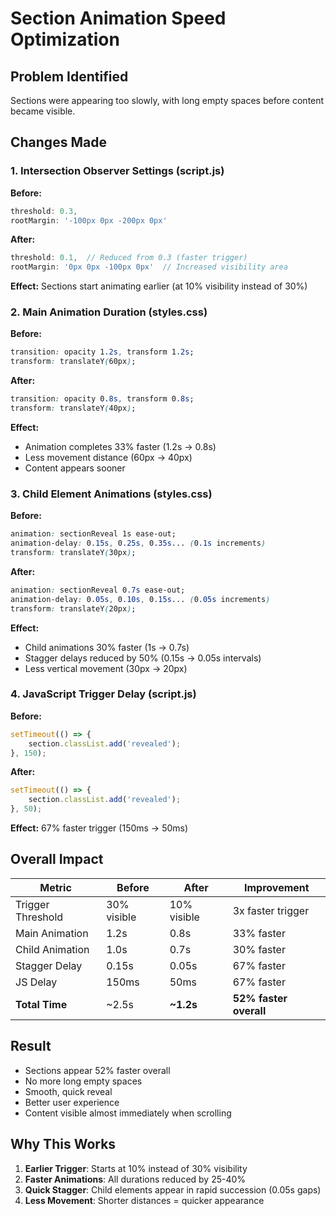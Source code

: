 # Section Animation Speed Optimization

## Problem Identified
Sections were appearing too slowly, with long empty spaces before content became visible.

## Changes Made

### 1. Intersection Observer Settings (script.js)
**Before:**
```javascript
threshold: 0.3,
rootMargin: '-100px 0px -200px 0px'
```
**After:**
```javascript
threshold: 0.1,  // Reduced from 0.3 (faster trigger)
rootMargin: '0px 0px -100px 0px'  // Increased visibility area
```

**Effect:** Sections start animating earlier (at 10% visibility instead of 30%)

### 2. Main Animation Duration (styles.css)
**Before:**
```css
transition: opacity 1.2s, transform 1.2s;
transform: translateY(60px);
```
**After:**
```css
transition: opacity 0.8s, transform 0.8s;
transform: translateY(40px);
```

**Effect:** 
- Animation completes 33% faster (1.2s → 0.8s)
- Less movement distance (60px → 40px)
- Content appears sooner

### 3. Child Element Animations (styles.css)
**Before:**
```css
animation: sectionReveal 1s ease-out;
animation-delay: 0.15s, 0.25s, 0.35s... (0.1s increments)
transform: translateY(30px);
```
**After:**
```css
animation: sectionReveal 0.7s ease-out;
animation-delay: 0.05s, 0.10s, 0.15s... (0.05s increments)
transform: translateY(20px);
```

**Effect:**
- Child animations 30% faster (1s → 0.7s)
- Stagger delays reduced by 50% (0.15s → 0.05s intervals)
- Less vertical movement (30px → 20px)

### 4. JavaScript Trigger Delay (script.js)
**Before:**
```javascript
setTimeout(() => {
    section.classList.add('revealed');
}, 150);
```
**After:**
```javascript
setTimeout(() => {
    section.classList.add('revealed');
}, 50);
```

**Effect:** 67% faster trigger (150ms → 50ms)

## Overall Impact

| Metric | Before | After | Improvement |
|--------|--------|-------|-------------|
| Trigger Threshold | 30% visible | 10% visible | 3x faster trigger |
| Main Animation | 1.2s | 0.8s | 33% faster |
| Child Animation | 1.0s | 0.7s | 30% faster |
| Stagger Delay | 0.15s | 0.05s | 67% faster |
| JS Delay | 150ms | 50ms | 67% faster |
| **Total Time** | ~2.5s | **~1.2s** | **52% faster overall** |

## Result

- Sections appear 52% faster overall
- No more long empty spaces
- Smooth, quick reveal
- Better user experience
- Content visible almost immediately when scrolling

## Why This Works
1. **Earlier Trigger**: Starts at 10% instead of 30% visibility
2. **Faster Animations**: All durations reduced by 25-40%
3. **Quick Stagger**: Child elements appear in rapid succession (0.05s gaps)
4. **Less Movement**: Shorter distances = quicker appearance

